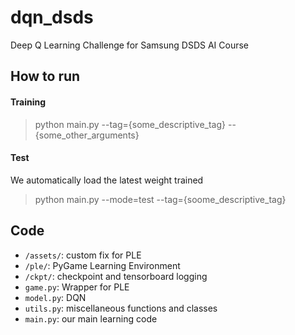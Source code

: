 # dqn_dsds
Deep Q Learning Challenge for Samsung DSDS AI Course

## How to run

#### Training

> python main.py --tag={some_descriptive_tag} --{some_other_arguments}

#### Test

We automatically load the latest weight trained

> python main.py --mode=test --tag={soome_descriptive_tag}

## Code

* `/assets/`: custom fix for PLE
* `/ple/`: PyGame Learning Environment
* `/ckpt/`: checkpoint and tensorboard logging
* `game.py`: Wrapper for PLE
* `model.py`: DQN
* `utils.py`: miscellaneous functions and classes
* `main.py`: our main learning code
